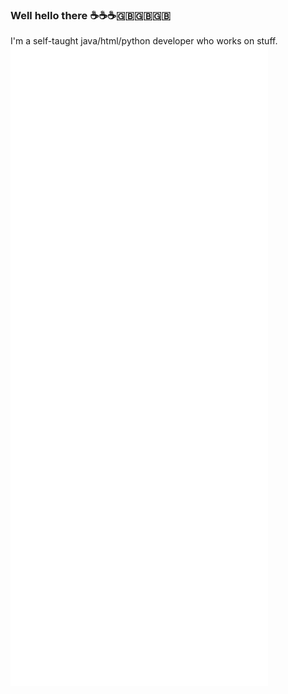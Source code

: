### Well hello there ☕️☕️☕️🇬🇧🇬🇧🇬🇧
I'm a self-taught java/html/python developer who works on stuff.
![Metrics](github-metrics.svg)
